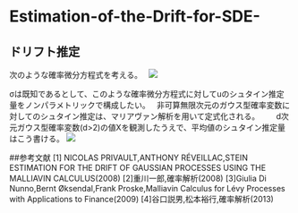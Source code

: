 # Estimation-of-the-Drift-for-SDE-
## ドリフト推定
次のような確率微分方程式を考える。  
<img src="https://latex.codecogs.com/gif.latex?dX_t=\dot{u}_tdt+\sigma&space;dW_t" />

σは既知であるとして、このような確率微分方程式に対してuのシュタイン推定量をノンパラメトリックで構成したい。  
非可算無限次元のガウス型確率変数に対してのシュタイン推定は、マリアヴァン解析を用いて定式化される。
　  
d次元ガウス型確率変数(d>2)の値Xを観測したうえで、平均値のシュタイン推定量はこう書ける。
<img src="https://latex.codecogs.com/gif.latex?\hat{\mu}=X+\frac{2-d}{||X||}X" />


##参考文献
[1] NICOLAS PRIVAULT,ANTHONY RÉVEILLAC,STEIN ESTIMATION FOR THE DRIFT OF GAUSSIAN PROCESSES USING THE MALLIAVIN CALCULUS(2008)
[2]重川一郎,確率解析(2008)
[3]Giulia Di Nunno,Bernt Øksendal,Frank Proske,Malliavin Calculus for Lévy Processes with Applications to Finance(2009)
[4]谷口説男,松本裕行,確率解析(2013)

